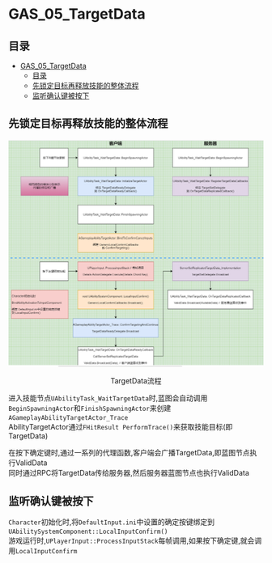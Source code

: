 # GAS_05_TargetData
## 目录
- [GAS_05_TargetData](#gas_05_targetdata)
    - [目录](#目录)
    - [先锁定目标再释放技能的整体流程](#先锁定目标再释放技能的整体流程)
    - [监听确认键被按下](#监听确认键被按下)

## 先锁定目标再释放技能的整体流程
![](Images/TargetData流程.png)  
<center>TargetData流程</center>

进入技能节点`UAbilityTask_WaitTargetData`时,蓝图会自动调用`BeginSpawningActor`和`FinishSpawningActor`来创建`AGameplayAbilityTargetActor_Trace`  
AbilityTargetActor通过`FHitResult PerformTrace()`来获取技能目标(即TargetData)  

在按下确定键时,通过一系列的代理函数,客户端会广播TargetData,即蓝图节点执行ValidData  
同时通过RPC将TargetData传给服务器,然后服务器蓝图节点也执行ValidData  

## 监听确认键被按下
`Character`初始化时,将`DefaultInput.ini`中设置的确定按键绑定到`UAbilitySystemComponent::LocalInputConfirm()`  
游戏运行时,`UPlayerInput::ProcessInputStack`每帧调用,如果按下确定键,就会调用`LocalInputConfirm`  
